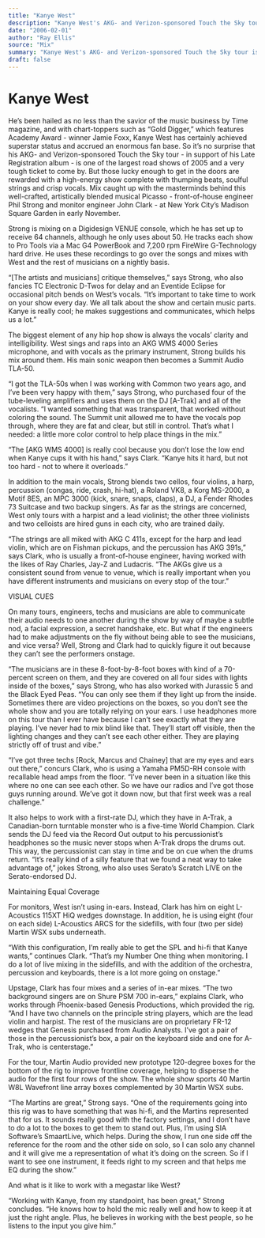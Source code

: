 ```yaml
---
title: "Kanye West"
description: "Kanye West's AKG- and Verizon-sponsored Touch the Sky tour is one of the largest road shows of 2005 and a very tough ticket to come by. But those lucky enough to get in the doors are rewarded with a h..."
date: "2006-02-01"
author: "Ray Ellis"
source: "Mix"
summary: "Kanye West's AKG- and Verizon-sponsored Touch the Sky tour is one of the largest road shows of 2005 and a very tough ticket to come by. But those lucky enough to get in the doors are rewarded with a high-energy show complete with thumping beats, soulful strings and crisp vocals. The biggest element of any hip hop show is always the vocals’ clarity and intelligibility."
draft: false
---
```


# Kanye West

He’s been hailed as no less than the savior of the music business by Time magazine, and with chart-toppers such as “Gold Digger,” which features Academy Award - winner Jamie Foxx, Kanye West has certainly achieved superstar status and accrued an enormous fan base. So it’s no surprise that his AKG- and Verizon-sponsored Touch the Sky tour - in support of his Late Registration album - is one of the largest road shows of 2005 and a very tough ticket to come by. But those lucky enough to get in the doors are rewarded with a high-energy show complete with thumping beats, soulful strings and crisp vocals. Mix caught up with the masterminds behind this well-crafted, artistically blended musical Picasso - front-of-house engineer Phil Strong and monitor engineer John Clark - at New York City’s Madison Square Garden in early November.

Strong is mixing on a Digidesign VENUE console, which he has set up to receive 64 channels, although he only uses about 50. He tracks each show to Pro Tools via a Mac G4 PowerBook and 7,200 rpm FireWire G-Technology hard drive. He uses these recordings to go over the songs and mixes with West and the rest of musicians on a nightly basis.

“[The artists and musicians] critique themselves,” says Strong, who also fancies TC Electronic D-Twos for delay and an Eventide Eclipse for occasional pitch bends on West’s vocals. “It’s important to take time to work on your show every day. We all talk about the show and certain music parts. Kanye is really cool; he makes suggestions and communicates, which helps us a lot.”

The biggest element of any hip hop show is always the vocals’ clarity and intelligibility. West sings and raps into an AKG WMS 4000 Series microphone, and with vocals as the primary instrument, Strong builds his mix around them. His main sonic weapon then becomes a Summit Audio TLA-50.

“I got the TLA-50s when I was working with Common two years ago, and I’ve been very happy with them,” says Strong, who purchased four of the tube-leveling amplifiers and uses them on the DJ [A-Trak] and all of the vocalists. “I wanted something that was transparent, that worked without coloring the sound. The Summit unit allowed me to have the vocals pop through, where they are fat and clear, but still in control. That’s what I needed: a little more color control to help place things in the mix.”

“The [AKG WMS 4000] is really cool because you don’t lose the low end when Kanye cups it with his hand,” says Clark. “Kanye hits it hard, but not too hard - not to where it overloads.”

In addition to the main vocals, Strong blends two cellos, four violins, a harp, percussion (congas, ride, crash, hi-hat), a Roland VK8, a Korg MS-2000, a Motif 8ES, an MPC 3000 (kick, snare, snaps, claps), a DJ, a Fender Rhodes 73 Suitcase and two backup singers. As far as the strings are concerned, West only tours with a harpist and a lead violinist; the other three violinists and two celloists are hired guns in each city, who are trained daily.

“The strings are all miked with AKG C 411s, except for the harp and lead violin, which are on Fishman pickups, and the percussion has AKG 391s,” says Clark, who is usually a front-of-house engineer, having worked with the likes of Ray Charles, Jay-Z and Ludacris. “The AKGs give us a consistent sound from venue to venue, which is really important when you have different instruments and musicians on every stop of the tour.”

VISUAL CUES

On many tours, engineers, techs and musicians are able to communicate their audio needs to one another during the show by way of maybe a subtle nod, a facial expression, a secret handshake, etc. But what if the engineers had to make adjustments on the fly without being able to see the musicians, and vice versa? Well, Strong and Clark had to quickly figure it out because they can’t see the performers onstage.

“The musicians are in these 8-foot-by-8-foot boxes with kind of a 70-percent screen on them, and they are covered on all four sides with lights inside of the boxes,” says Strong, who has also worked with Jurassic 5 and the Black Eyed Peas. “You can only see them if they light up from the inside. Sometimes there are video projections on the boxes, so you don’t see the whole show and you are totally relying on your ears. I use headphones more on this tour than I ever have because I can’t see exactly what they are playing. I’ve never had to mix blind like that. They’ll start off visible, then the lighting changes and they can’t see each other either. They are playing strictly off of trust and vibe.”

“I’ve got three techs [Rock, Marcus and Chainey] that are my eyes and ears out there,” concurs Clark, who is using a Yamaha PM5D-RH console with recallable head amps from the floor. “I’ve never been in a situation like this where no one can see each other. So we have our radios and I’ve got those guys running around. We’ve got it down now, but that first week was a real challenge.”

It also helps to work with a first-rate DJ, which they have in A-Trak, a Canadian-born turntable monster who is a five-time World Champion. Clark sends the DJ feed via the Record Out output to his percussionist’s headphones so the music never stops when A-Trak drops the drums out. This way, the percussionist can stay in time and be on cue when the drums return. “It’s really kind of a silly feature that we found a neat way to take advantage of,” jokes Strong, who also uses Serato’s Scratch LIVE on the Serato-endorsed DJ.

Maintaining Equal Coverage

For monitors, West isn’t using in-ears. Instead, Clark has him on eight L-Acoustics 115XT HiQ wedges downstage. In addition, he is using eight (four on each side) L-Acoustics ARCS for the sidefills, with four (two per side) Martin WSX subs underneath.

“With this configuration, I’m really able to get the SPL and hi-fi that Kanye wants,” continues Clark. “That’s my Number One thing when monitoring. I do a lot of live mixing in the sidefills, and with the addition of the orchestra, percussion and keyboards, there is a lot more going on onstage.”

Upstage, Clark has four mixes and a series of in-ear mixes. “The two background singers are on Shure PSM 700 in-ears,” explains Clark, who works through Phoenix-based Genesis Productions, which provided the rig. “And I have two channels on the principle string players, which are the lead violin and harpist. The rest of the musicians are on proprietary FR-12 wedges that Genesis purchased from Audio Analysts. I’ve got a pair of those in the percussionist’s box, a pair on the keyboard side and one for A-Trak, who is centerstage.”

For the tour, Martin Audio provided new prototype 120-degree boxes for the bottom of the rig to improve frontline coverage, helping to disperse the audio for the first four rows of the show. The whole show sports 40 Martin W8L Wavefront line array boxes complemented by 30 Martin WSX subs.

“The Martins are great,” Strong says. “One of the requirements going into this rig was to have something that was hi-fi, and the Martins represented that for us. It sounds really good with the factory settings, and I don’t have to do a lot to the boxes to get them to stand out. Plus, I’m using SIA Software’s SmaartLive, which helps. During the show, I run one side off the reference for the room and the other side on solo, so I can solo any channel and it will give me a representation of what it’s doing on the screen. So if I want to see one instrument, it feeds right to my screen and that helps me EQ during the show.”

And what is it like to work with a megastar like West?

“Working with Kanye, from my standpoint, has been great,” Strong concludes. “He knows how to hold the mic really well and how to keep it at just the right angle. Plus, he believes in working with the best people, so he listens to the input you give him.”
